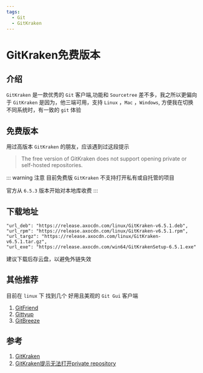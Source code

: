 ```yaml
---
tags:
  - Git
  - GitKraken
---
```

# GitKraken免费版本

## 介绍
`GitKraken` 是一款优秀的 `Git` 客户端,功能和 `Sourcetree` 差不多，我之所以更偏向于 `GitKraken` 是因为，他三端可用，支持 `Linux` ，`Mac` ，`Windows`, 方便我在切换不同系统时，有一致的 `git` 体验

## 免费版本
用过高版本 `GitKraken` 的朋友，应该遇到过这段提示
> The free version of GitKraken does not support opening private or self-hosted repositories.

::: warning 注意
目前免费版 `GitKraken` 不支持打开私有或自托管的项目

官方从 `6.5.3` 版本开始对本地库收费
:::

## 下载地址
```shell
"url_deb": "https://release.axocdn.com/linux/GitKraken-v6.5.1.deb",
"url_rpm": "https://release.axocdn.com/linux/GitKraken-v6.5.1.rpm",
"url_targz": "https://release.axocdn.com/linux/GitKraken-v6.5.1.tar.gz",
"url_exe": "https://release.axocdn.com/win64/GitKrakenSetup-6.5.1.exe"
```

建议下载后存云盘，以避免外链失效

## 其他推荐
目前在 `linux` 下 找到几个 好用且美观的 `Git Gui` 客户端
1. [GitFriend](https://gitfiend.com/)
1. [Gittyup](https://github.com/Murmele/Gittyup/releases)
1. [GitBreeze](https://gitbreeze.dev/)

## 参考
1. [GitKraken](https://blog.csdn.net/qq_38880380/article/details/114708328)
1. [GitKraken提示无法打开private repository](https://www.jianshu.com/p/ed2982d3a617)

